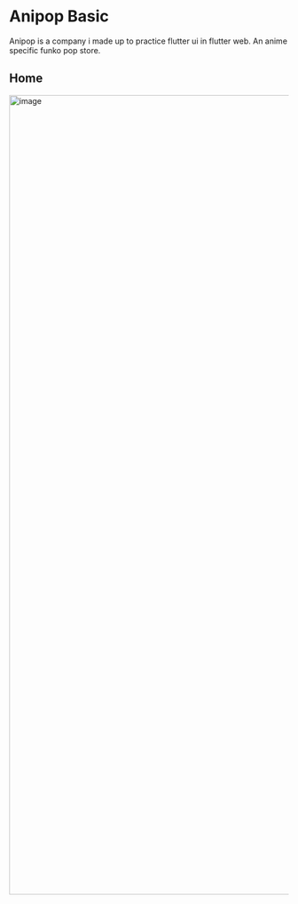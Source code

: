 # Anipop Basic

Anipop is a company i made up to practice flutter ui in flutter web. An anime specific funko pop store.

## Home

<img width="1439" alt="image" src="https://user-images.githubusercontent.com/94723743/236694643-8c8b1d8f-b064-42b4-a0c2-14e3b28377df.png">
